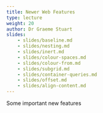 ```yaml
---
title: Newer Web Features
type: lecture
weight: 20
author: Dr Graeme Stuart
slides:
    - slides/baseline.md
    - slides/nesting.md
    - slides/inert.md
    - slides/colour-spaces.md
    - slides/colour-from.md
    - slides/subgrid.md
    - slides/container-queries.md
    - slides/offset.md
    - slides/align-content.md
---
```


Some important new features